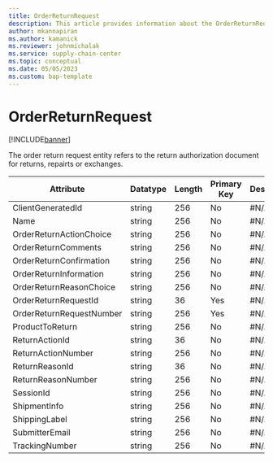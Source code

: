 ```yaml
---
title: OrderReturnRequest
description: This article provides information about the OrderReturnRequest entity.
author: mkannapiran
ms.author: kamanick
ms.reviewer: johnmichalak
ms.service: supply-chain-center
ms.topic: conceptual
ms.date: 05/05/2023
ms.custom: bap-template
---
```


# **OrderReturnRequest**

[!INCLUDE[banner](../../includes/banner.md)]

The order return request entity refers to the return authorization document for returns, repairts or exchanges.

|	Attribute	|	Datatype	|	Length	|	Primary Key	|	Description	|
|---------------|--------|------|----------|-----------|
|	ClientGeneratedId	|	string	|	256	|	No	|	#N/A	|
|	Name	|	string	|	256	|	No	|	#N/A	|
|	OrderReturnActionChoice	|	string	|	256	|	No	|	#N/A	|
|	OrderReturnComments	|	string	|	256	|	No	|	#N/A	|
|	OrderReturnConfirmation	|	string	|	256	|	No	|	#N/A	|
|	OrderReturnInformation	|	string	|	256	|	No	|	#N/A	|
|	OrderReturnReasonChoice	|	string	|	256	|	No	|	#N/A	|
|	OrderReturnRequestId	|	string	|	36	|	Yes	|	#N/A	|
|	OrderReturnRequestNumber	|	string	|	256	|	Yes	|	#N/A	|
|	ProductToReturn	|	string	|	256	|	No	|	#N/A	|
|	ReturnActionId	|	string	|	36	|	No	|	#N/A	|
|	ReturnActionNumber	|	string	|	256	|	No	|	#N/A	|
|	ReturnReasonId	|	string	|	36	|	No	|	#N/A	|
|	ReturnReasonNumber	|	string	|	256	|	No	|	#N/A	|
|	SessionId	|	string	|	256	|	No	|	#N/A	|
|	ShipmentInfo	|	string	|	256	|	No	|	#N/A	|
|	ShippingLabel	|	string	|	256	|	No	|	#N/A	|
|	SubmitterEmail	|	string	|	256	|	No	|	#N/A	|
|	TrackingNumber	|	string	|	256	|	No	|	#N/A	|
